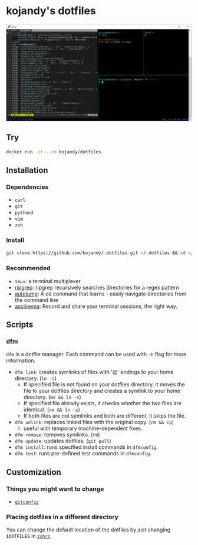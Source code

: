 # kojandy's dotfiles

![Screenshot](screenshot.png)

## Try
```sh
docker run -it --rm kojandy/dotfiles
```

## Installation
### Dependencies
- `curl`
- `git`
- `python3`
- `vim`
- `zsh`

### Install
```sh
git clone https://github.com/kojandy/.dotfiles.git ~/.dotfiles && cd ~/.dotfiles && ./setup
```

### Recommended
- `tmux`: a terminal multiplexer
- [ripgrep](https://github.com/BurntSushi/ripgrep): ripgrep recursively searches directories for a regex pattern
- [autojump](https://github.com/wting/autojump): A cd command that learns - easily navigate directories from the command line
- [asciinema](https://asciinema.org): Record and share your terminal sessions, the right way.

## Scripts
### dfm
`dfm` is a dotfile manager. Each command can be used with `-h` flag for more information.

- `dfm link`: creates symlinks of files with '@' endings to your home directory. (`ln -s`)
  - If specified file is not found on your dotfiles directory, it moves the file to your dotfiles directory and creates a symlink to your home directory. (`mv && ln -s`)
  - If specified file already exists, it checks whether the two files are identical. (`rm && ln -s`)
  - If both files are not symlinks and both are different, it skips the file.
- `dfm unlink`: replaces linked files with the original copy. (`rm && cp`)
  - useful with temporary machine-dependent fixes.
- `dfm remove`: removes symlinks. (`rm`)
- `dfm update`: updates dotfiles. (`git pull`)
- `dfm install`: runs specified install commands in `dfmconfig`.
- `dfm test`: runs pre-defined test commands in `dfmconfig`.

## Customization
### Things you might want to change
- [`gitconfig`](gitconfig@)

### Placing dotfiles in a different directory
You can change the default location of the dotfiles by just changing `$DOTFILES` in [`zshrc`](zshrc@).
